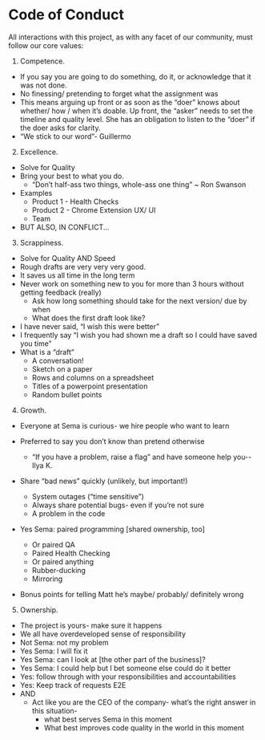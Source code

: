 # Code of Conduct

All interactions with this project, as with any facet of our community, must follow our core values:

1. Competence.
- If you say you are going to do something, do it, or acknowledge that it was not done.
- No finessing/ pretending to forget what the assignment was
- This means arguing up front or as soon as the “doer” knows about whether/ how / when it’s doable. Up front, the “asker” needs to set the timeline and quality level. She has an obligation to listen to the “doer” if the doer asks for clarity.  
- “We stick to our word”- Guillermo
2. Excellence. 
- Solve for Quality
- Bring your best to what you do. 
  - “Don’t half-ass two things, whole-ass one thing” ~ Ron Swanson
- Examples
  - Product 1 - Health Checks 
  - Product 2 - Chrome Extension UX/ UI
  - Team
- BUT ALSO, IN CONFLICT...
3. Scrappiness. 
- Solve for Quality AND Speed
- Rough drafts are very very very good.
- It saves us all time in the long term
- Never work on something new to you for more than 3 hours without getting feedback (really)
  - Ask how long something should take for the next version/ due by when
  - What does the first draft look like?
- I have never said, “I wish this were better”
- I frequently say “I wish you had shown me a draft so I could have saved you time”
- What is a “draft”
  - A conversation!
  - Sketch on a paper
  - Rows and columns on a spreadsheet
  - Titles of a powerpoint presentation
  - Random bullet points
4. Growth.
- Everyone at Sema is curious- we hire people who want to learn
- Preferred to say you don’t know than pretend otherwise
  - “If you have a problem, raise a flag” and have someone help you-- Ilya K.
- Share “bad news” quickly (unlikely, but important!)
  - System outages (“time sensitive”)
  - Always share potential bugs- even if you’re not sure
  - A problem in the code

- Yes Sema: paired programming [shared ownership, too]
  - Or paired QA
  - Paired Health Checking
  - Or paired anything
  - Rubber-ducking
  - Mirroring
- Bonus points for telling Matt he’s maybe/ probably/ definitely wrong
5. Ownership.
  - The project is yours- make sure it happens
  - We all have overdeveloped  sense of responsibility
  - Not Sema: not my problem
  - Yes Sema: I will fix it
  - Yes Sema: can I look at [the other part of the business]?
  - Yes Sema: I could help but I bet someone else could do it better
  - Yes: follow through with your responsibilities and accountabilities
  - Yes: Keep track of requests E2E
- AND
  - Act like you are the CEO of the company- what’s the right answer in this situation- 
    - what best serves Sema in this moment
    - What best improves code quality in the world in this moment
